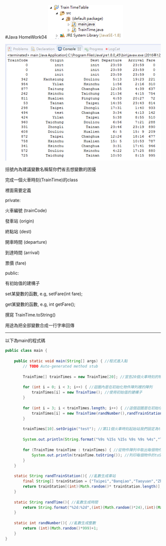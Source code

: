 #Java HomeWork04
![結構圖](15645451_1320376341316884_454200738_n.png)

![成果圖](15645316_1320376941316824_336938782_n.png)

括號內為建議變數名稱幫你們省去想變數的困擾

完成一個火車時刻(TrainTime)的class

裡面需要定義

private:

火車編號 (trainCode)

發車站 (origin)

終點站 (dest)

開車時間 (departure)

到達時間 (arrival)

票價 (fare)

public:

有初始值的建構子

set某變數的函數, e.g, setFare(int fare);

get某變數的函數, e.g, int getFare();

撰寫 TrainTime.toString()

用途為把全部變數合成一行字串回傳

---
以下為main的程式碼
```Java
public class main {

	public static void main(String[] args) { //程式進入點
		// TODO Auto-generated method stub

		TrainTime[] trainTimes = new TrainTime[20]; //宣告20個火車時刻的物件

		for (int i = 0; i < 3; i++) { //迴圈內是在初始化物件陣列裡的陣列
			trainTimes[i] = new TrainTime(); //使用初始值的建構子
		}

		for (int i = 3; i < trainTimes.length; i++) { //這個迴圈是在初始化物件陣列裡的陣列
			trainTimes[i] = new TrainTime(randNumber(),randTrainStation(),randTrainStation(),randTime(),randTime(),randNumber()); //使用我們賦予值的建構子
		}

		trainTimes[10].setOrigin("test"); //第11個火車時刻起始站我們設定為test

		System.out.println(String.format("%9s %15s %15s %9s %9s %4s","TrainCode","Origin","Dest","Departure","Arrival","Fare")); //列印火車時刻表的第一行

		for (TrainTime trainTime : trainTimes) { //從物件陣列中取出每個物件
			System.out.println(trainTime.toString()); //列印每個物件的toString函數所回傳的數值
		}
	}

	static String randTrainStation(){ //亂數生成車站
		final String[] trainStation = {"Taipei","Banqiao","Taoyuan","Zhongli","Hsinchu","Taichung","Changhua","Douliou","Chiayi","Tainan","Kaohsiung","Pingtung","Yilan","Hualien","Taitung"};
		return trainStation[(int)(Math.random()* trainStation.length)];
	}

	static String randTime(){ //亂數生成時間
		return String.format("%2d:%2d",(int)(Math.random()*24),(int)(Math.random()*60));
	}

	static int randNumber(){ //亂數生成整數
		return (int)(Math.random()*999)+1;
	}
}
```
